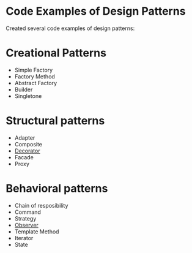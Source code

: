 # Code Examples of Design Patterns

Created several code examples of design patterns:
# Creational Patterns
- Simple Factory
- Factory Method
- Abstract Factory
- Builder
- Singletone

# Structural patterns
- Adapter
- Composite
- [Decorator](Decorator.playground/Contents.swift)
- Facade
- Proxy

# Behavioral patterns
- Chain of resposibility
- Command
- Strategy
- [Observer](Observer.playground/Contents.swift)
- Template Method
- Iterator
- State



